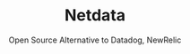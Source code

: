 ---
 title: Netdata
 subtitle: Open Source Alternative to Datadog, NewRelic
 description:  The open-source observability platform everyone needs!
 image: https://cdn.prod.website-files.com/6220c55c69733896bb8a4724/63f5be9dbf1f1b00ccc6f2d6_PTTvIwO0qH7D5x8nJ4cz8ZyEH98MJOu6-KoS6Y-Lb50.png
 image-alt: netdata-logo
 license: GPL V3
 tags: ["monitoring","tools"]
 type: Monitoring
 github: https://github.com/netdata/netdata
 link: https://www.netdata.cloud/
 description2: Netdata is a real-time performance monitoring tool that provides detailed insights into your system's health and resource usage. It collects and visualizes metrics from various sources, including CPU, memory, disk, network, and processes. Netdata's user-friendly interface allows you to easily identify performance bottlenecks and troubleshoot issues. With its lightweight design and low overhead, Netdata is suitable for monitoring systems of all sizes.
---